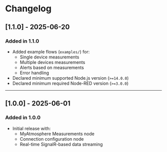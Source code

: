 # Changelog

## [1.1.0] - 2025-06-20

### Added in 1.1.0

- Added example flows (`examples/`) for:
  - Single device measurements
  - Multiple devices measurements
  - Alerts based on measurements
  - Error handling
- Declared minimum supported Node.js version (`>=14.0.0`)
- Declared minimum required Node-RED version (`>=3.0.0`)

---

## [1.0.0] - 2025-06-01

### Added in 1.0.0

- Initial release with:
  - MyAtmosphere Measurements node
  - Connection configuration node
  - Real-time SignalR-based data streaming
